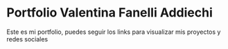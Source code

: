 # Portfolio Valentina Fanelli Addiechi
Este es mi portfolio, puedes seguir los links para visualizar mis proyectos y redes sociales